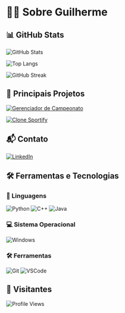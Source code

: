 # 👨‍💻 Sobre Guilherme 

## 📊 GitHub Stats
![GitHub Stats](https://github-readme-stats.vercel.app/api?username=GuilhermeLino3005&theme=transparent&bg_color=000&border_color=30A3DC&show_icons=true&icon_color=30A3DC&title_color=E94D5F&text_color=FFF)

![Top Langs](https://github-readme-stats.vercel.app/api/top-langs/?username=GuilhermeLino3005&layout=compact&theme=transparent&bg_color=000&border_color=30A3DC&title_color=E94D5F&text_color=FFF)

![GitHub Streak](https://github-readme-streak-stats.herokuapp.com/?user=GuilhermeLino3005&theme=black-ice&border=30A3DC&stroke=E94D5F)

## 🚀 Principais Projetos
[![Gerenciador de Campeonato](https://github-readme-stats.vercel.app/api/pin/?username=GuilhermeLino3005&repo=Gerenciador_De_Campeonado&bg_color=000&border_color=30A3DC&show_icons=true&icon_color=30A3DC&title_color=E94D5F&text_color=FFF)](https://github.com/GuilhermeLino3005/Gerenciador_De_Campeonado)

[![Clone Sportify](https://github-readme-stats.vercel.app/api/pin/?username=GuilhermeLino3005&repo=Projeto_Sportify_Site&bg_color=000&border_color=30A3DC&show_icons=true&icon_color=30A3DC&title_color=E94D5F&text_color=FFF)](https://github.com/GuilhermeLino3005/Projeto_Sportify_Site)

## 📬 Contato
[![LinkedIn](https://img.shields.io/badge/LinkedIn-0077B5?style=for-the-badge&logo=linkedin&logoColor=white)](https://www.linkedin.com/in/josé-guilherme-lino-de-sá-5a8a56210/)

## 🛠️ Ferramentas e Tecnologias

### 📌 Linguagens
![Python](https://img.shields.io/badge/python-3670A0?style=for-the-badge&logo=python&logoColor=ffdd54)
![C++](https://img.shields.io/badge/C%2B%2B-00599C?style=for-the-badge&logo=c%2B%2B&logoColor=white)
![Java](https://img.shields.io/badge/java-%23ED8B00.svg?style=for-the-badge&logo=openjdk&logoColor=white)

### 💻 Sistema Operacional
![Windows](https://img.shields.io/badge/Windows-000?style=for-the-badge&logo=windows&logoColor=2CA5E0)

### 🛠️ Ferramentas
![Git](https://img.shields.io/badge/GIT-E44C30?style=for-the-badge&logo=git&logoColor=white)
![VSCode](https://img.shields.io/badge/Vscode-007ACC?style=for-the-badge&logo=visual-studio-code&logoColor=white)

## 👀 Visitantes
![Profile Views](https://komarev.com/ghpvc/?username=GuilhermeLino3005&color=blue&style=flat-square)
